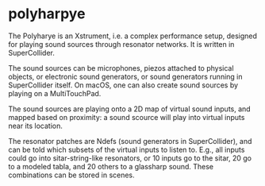 # polyharpye

The Polyharye is an Xstrument, i.e. a complex performance setup, 
designed for playing sound sources through resonator networks.
It is written in SuperCollider. 

The sound sources can be microphones, piezos attached to physical objects, or electronic sound generators, or sound generators running in SuperCollider itself. 
On macOS, one can also create sound sources by playing on a MultiTouchPad. 

The sound sources are playing onto a 2D map of virtual sound inputs, and mapped based on proximity: a sound scource will play into virtual inputs near its location. 

The resonator patches are Ndefs (sound generators in SuperCollider), and can be told which subsets of the virtual inputs to listen to. E.g., all inputs could go into sitar-string-like resonators, or 10 inputs go to the sitar, 20 go to a modeled tabla, and 20 others to a glassharp sound. These combinations can be stored in scenes. 

